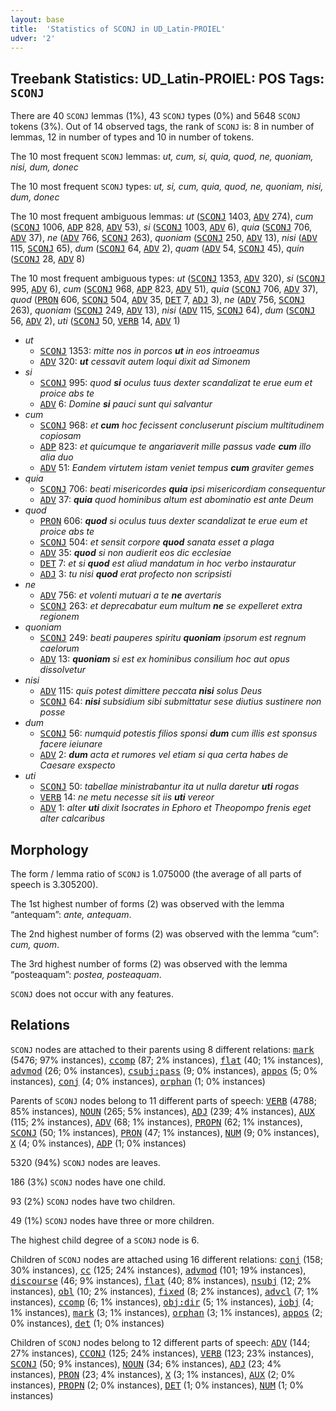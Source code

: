 ```yaml
---
layout: base
title:  'Statistics of SCONJ in UD_Latin-PROIEL'
udver: '2'
---
```


## Treebank Statistics: UD_Latin-PROIEL: POS Tags: `SCONJ`

There are 40 `SCONJ` lemmas (1%), 43 `SCONJ` types (0%) and 5648 `SCONJ` tokens (3%).
Out of 14 observed tags, the rank of `SCONJ` is: 8 in number of lemmas, 12 in number of types and 10 in number of tokens.

The 10 most frequent `SCONJ` lemmas: <em>ut, cum, si, quia, quod, ne, quoniam, nisi, dum, donec</em>

The 10 most frequent `SCONJ` types:  <em>ut, si, cum, quia, quod, ne, quoniam, nisi, dum, donec</em>

The 10 most frequent ambiguous lemmas: <em>ut</em> (<tt><a href="la_proiel-pos-SCONJ.html">SCONJ</a></tt> 1403, <tt><a href="la_proiel-pos-ADV.html">ADV</a></tt> 274), <em>cum</em> (<tt><a href="la_proiel-pos-SCONJ.html">SCONJ</a></tt> 1006, <tt><a href="la_proiel-pos-ADP.html">ADP</a></tt> 828, <tt><a href="la_proiel-pos-ADV.html">ADV</a></tt> 53), <em>si</em> (<tt><a href="la_proiel-pos-SCONJ.html">SCONJ</a></tt> 1003, <tt><a href="la_proiel-pos-ADV.html">ADV</a></tt> 6), <em>quia</em> (<tt><a href="la_proiel-pos-SCONJ.html">SCONJ</a></tt> 706, <tt><a href="la_proiel-pos-ADV.html">ADV</a></tt> 37), <em>ne</em> (<tt><a href="la_proiel-pos-ADV.html">ADV</a></tt> 766, <tt><a href="la_proiel-pos-SCONJ.html">SCONJ</a></tt> 263), <em>quoniam</em> (<tt><a href="la_proiel-pos-SCONJ.html">SCONJ</a></tt> 250, <tt><a href="la_proiel-pos-ADV.html">ADV</a></tt> 13), <em>nisi</em> (<tt><a href="la_proiel-pos-ADV.html">ADV</a></tt> 115, <tt><a href="la_proiel-pos-SCONJ.html">SCONJ</a></tt> 65), <em>dum</em> (<tt><a href="la_proiel-pos-SCONJ.html">SCONJ</a></tt> 64, <tt><a href="la_proiel-pos-ADV.html">ADV</a></tt> 2), <em>quam</em> (<tt><a href="la_proiel-pos-ADV.html">ADV</a></tt> 54, <tt><a href="la_proiel-pos-SCONJ.html">SCONJ</a></tt> 45), <em>quin</em> (<tt><a href="la_proiel-pos-SCONJ.html">SCONJ</a></tt> 28, <tt><a href="la_proiel-pos-ADV.html">ADV</a></tt> 8)

The 10 most frequent ambiguous types:  <em>ut</em> (<tt><a href="la_proiel-pos-SCONJ.html">SCONJ</a></tt> 1353, <tt><a href="la_proiel-pos-ADV.html">ADV</a></tt> 320), <em>si</em> (<tt><a href="la_proiel-pos-SCONJ.html">SCONJ</a></tt> 995, <tt><a href="la_proiel-pos-ADV.html">ADV</a></tt> 6), <em>cum</em> (<tt><a href="la_proiel-pos-SCONJ.html">SCONJ</a></tt> 968, <tt><a href="la_proiel-pos-ADP.html">ADP</a></tt> 823, <tt><a href="la_proiel-pos-ADV.html">ADV</a></tt> 51), <em>quia</em> (<tt><a href="la_proiel-pos-SCONJ.html">SCONJ</a></tt> 706, <tt><a href="la_proiel-pos-ADV.html">ADV</a></tt> 37), <em>quod</em> (<tt><a href="la_proiel-pos-PRON.html">PRON</a></tt> 606, <tt><a href="la_proiel-pos-SCONJ.html">SCONJ</a></tt> 504, <tt><a href="la_proiel-pos-ADV.html">ADV</a></tt> 35, <tt><a href="la_proiel-pos-DET.html">DET</a></tt> 7, <tt><a href="la_proiel-pos-ADJ.html">ADJ</a></tt> 3), <em>ne</em> (<tt><a href="la_proiel-pos-ADV.html">ADV</a></tt> 756, <tt><a href="la_proiel-pos-SCONJ.html">SCONJ</a></tt> 263), <em>quoniam</em> (<tt><a href="la_proiel-pos-SCONJ.html">SCONJ</a></tt> 249, <tt><a href="la_proiel-pos-ADV.html">ADV</a></tt> 13), <em>nisi</em> (<tt><a href="la_proiel-pos-ADV.html">ADV</a></tt> 115, <tt><a href="la_proiel-pos-SCONJ.html">SCONJ</a></tt> 64), <em>dum</em> (<tt><a href="la_proiel-pos-SCONJ.html">SCONJ</a></tt> 56, <tt><a href="la_proiel-pos-ADV.html">ADV</a></tt> 2), <em>uti</em> (<tt><a href="la_proiel-pos-SCONJ.html">SCONJ</a></tt> 50, <tt><a href="la_proiel-pos-VERB.html">VERB</a></tt> 14, <tt><a href="la_proiel-pos-ADV.html">ADV</a></tt> 1)


* <em>ut</em>
  * <tt><a href="la_proiel-pos-SCONJ.html">SCONJ</a></tt> 1353: <em>mitte nos in porcos <b>ut</b> in eos introeamus</em>
  * <tt><a href="la_proiel-pos-ADV.html">ADV</a></tt> 320: <em><b>ut</b> cessavit autem loqui dixit ad Simonem</em>
* <em>si</em>
  * <tt><a href="la_proiel-pos-SCONJ.html">SCONJ</a></tt> 995: <em>quod <b>si</b> oculus tuus dexter scandalizat te erue eum et proice abs te</em>
  * <tt><a href="la_proiel-pos-ADV.html">ADV</a></tt> 6: <em>Domine <b>si</b> pauci sunt qui salvantur</em>
* <em>cum</em>
  * <tt><a href="la_proiel-pos-SCONJ.html">SCONJ</a></tt> 968: <em>et <b>cum</b> hoc fecissent concluserunt piscium multitudinem copiosam</em>
  * <tt><a href="la_proiel-pos-ADP.html">ADP</a></tt> 823: <em>et quicumque te angariaverit mille passus vade <b>cum</b> illo alia duo</em>
  * <tt><a href="la_proiel-pos-ADV.html">ADV</a></tt> 51: <em>Eandem virtutem istam veniet tempus <b>cum</b> graviter gemes</em>
* <em>quia</em>
  * <tt><a href="la_proiel-pos-SCONJ.html">SCONJ</a></tt> 706: <em>beati misericordes <b>quia</b> ipsi misericordiam consequentur</em>
  * <tt><a href="la_proiel-pos-ADV.html">ADV</a></tt> 37: <em><b>quia</b> quod hominibus altum est abominatio est ante Deum</em>
* <em>quod</em>
  * <tt><a href="la_proiel-pos-PRON.html">PRON</a></tt> 606: <em><b>quod</b> si oculus tuus dexter scandalizat te erue eum et proice abs te</em>
  * <tt><a href="la_proiel-pos-SCONJ.html">SCONJ</a></tt> 504: <em>et sensit corpore <b>quod</b> sanata esset a plaga</em>
  * <tt><a href="la_proiel-pos-ADV.html">ADV</a></tt> 35: <em><b>quod</b> si non audierit eos dic ecclesiae</em>
  * <tt><a href="la_proiel-pos-DET.html">DET</a></tt> 7: <em>et si <b>quod</b> est aliud mandatum in hoc verbo instauratur</em>
  * <tt><a href="la_proiel-pos-ADJ.html">ADJ</a></tt> 3: <em>tu nisi <b>quod</b> erat profecto non scripsisti</em>
* <em>ne</em>
  * <tt><a href="la_proiel-pos-ADV.html">ADV</a></tt> 756: <em>et volenti mutuari a te <b>ne</b> avertaris</em>
  * <tt><a href="la_proiel-pos-SCONJ.html">SCONJ</a></tt> 263: <em>et deprecabatur eum multum <b>ne</b> se expelleret extra regionem</em>
* <em>quoniam</em>
  * <tt><a href="la_proiel-pos-SCONJ.html">SCONJ</a></tt> 249: <em>beati pauperes spiritu <b>quoniam</b> ipsorum est regnum caelorum</em>
  * <tt><a href="la_proiel-pos-ADV.html">ADV</a></tt> 13: <em><b>quoniam</b> si est ex hominibus consilium hoc aut opus dissolvetur</em>
* <em>nisi</em>
  * <tt><a href="la_proiel-pos-ADV.html">ADV</a></tt> 115: <em>quis potest dimittere peccata <b>nisi</b> solus Deus</em>
  * <tt><a href="la_proiel-pos-SCONJ.html">SCONJ</a></tt> 64: <em><b>nisi</b> subsidium sibi submittatur sese diutius sustinere non posse</em>
* <em>dum</em>
  * <tt><a href="la_proiel-pos-SCONJ.html">SCONJ</a></tt> 56: <em>numquid potestis filios sponsi <b>dum</b> cum illis est sponsus facere ieiunare</em>
  * <tt><a href="la_proiel-pos-ADV.html">ADV</a></tt> 2: <em><b>dum</b> acta et rumores vel etiam si qua certa habes de Caesare exspecto</em>
* <em>uti</em>
  * <tt><a href="la_proiel-pos-SCONJ.html">SCONJ</a></tt> 50: <em>tabellae ministrabantur ita ut nulla daretur <b>uti</b> rogas</em>
  * <tt><a href="la_proiel-pos-VERB.html">VERB</a></tt> 14: <em>ne metu necesse sit iis <b>uti</b> vereor</em>
  * <tt><a href="la_proiel-pos-ADV.html">ADV</a></tt> 1: <em>alter <b>uti</b> dixit Isocrates in Ephoro et Theopompo frenis eget alter calcaribus</em>

## Morphology

The form / lemma ratio of `SCONJ` is 1.075000 (the average of all parts of speech is 3.305200).

The 1st highest number of forms (2) was observed with the lemma “antequam”: <em>ante, antequam</em>.

The 2nd highest number of forms (2) was observed with the lemma “cum”: <em>cum, quom</em>.

The 3rd highest number of forms (2) was observed with the lemma “posteaquam”: <em>postea, posteaquam</em>.

`SCONJ` does not occur with any features.


## Relations

`SCONJ` nodes are attached to their parents using 8 different relations: <tt><a href="la_proiel-dep-mark.html">mark</a></tt> (5476; 97% instances), <tt><a href="la_proiel-dep-ccomp.html">ccomp</a></tt> (87; 2% instances), <tt><a href="la_proiel-dep-flat.html">flat</a></tt> (40; 1% instances), <tt><a href="la_proiel-dep-advmod.html">advmod</a></tt> (26; 0% instances), <tt><a href="la_proiel-dep-csubj-pass.html">csubj:pass</a></tt> (9; 0% instances), <tt><a href="la_proiel-dep-appos.html">appos</a></tt> (5; 0% instances), <tt><a href="la_proiel-dep-conj.html">conj</a></tt> (4; 0% instances), <tt><a href="la_proiel-dep-orphan.html">orphan</a></tt> (1; 0% instances)

Parents of `SCONJ` nodes belong to 11 different parts of speech: <tt><a href="la_proiel-pos-VERB.html">VERB</a></tt> (4788; 85% instances), <tt><a href="la_proiel-pos-NOUN.html">NOUN</a></tt> (265; 5% instances), <tt><a href="la_proiel-pos-ADJ.html">ADJ</a></tt> (239; 4% instances), <tt><a href="la_proiel-pos-AUX.html">AUX</a></tt> (115; 2% instances), <tt><a href="la_proiel-pos-ADV.html">ADV</a></tt> (68; 1% instances), <tt><a href="la_proiel-pos-PROPN.html">PROPN</a></tt> (62; 1% instances), <tt><a href="la_proiel-pos-SCONJ.html">SCONJ</a></tt> (50; 1% instances), <tt><a href="la_proiel-pos-PRON.html">PRON</a></tt> (47; 1% instances), <tt><a href="la_proiel-pos-NUM.html">NUM</a></tt> (9; 0% instances), <tt><a href="la_proiel-pos-X.html">X</a></tt> (4; 0% instances), <tt><a href="la_proiel-pos-ADP.html">ADP</a></tt> (1; 0% instances)

5320 (94%) `SCONJ` nodes are leaves.

186 (3%) `SCONJ` nodes have one child.

93 (2%) `SCONJ` nodes have two children.

49 (1%) `SCONJ` nodes have three or more children.

The highest child degree of a `SCONJ` node is 6.

Children of `SCONJ` nodes are attached using 16 different relations: <tt><a href="la_proiel-dep-conj.html">conj</a></tt> (158; 30% instances), <tt><a href="la_proiel-dep-cc.html">cc</a></tt> (125; 24% instances), <tt><a href="la_proiel-dep-advmod.html">advmod</a></tt> (101; 19% instances), <tt><a href="la_proiel-dep-discourse.html">discourse</a></tt> (46; 9% instances), <tt><a href="la_proiel-dep-flat.html">flat</a></tt> (40; 8% instances), <tt><a href="la_proiel-dep-nsubj.html">nsubj</a></tt> (12; 2% instances), <tt><a href="la_proiel-dep-obl.html">obl</a></tt> (10; 2% instances), <tt><a href="la_proiel-dep-fixed.html">fixed</a></tt> (8; 2% instances), <tt><a href="la_proiel-dep-advcl.html">advcl</a></tt> (7; 1% instances), <tt><a href="la_proiel-dep-ccomp.html">ccomp</a></tt> (6; 1% instances), <tt><a href="la_proiel-dep-obj-dir.html">obj:dir</a></tt> (5; 1% instances), <tt><a href="la_proiel-dep-iobj.html">iobj</a></tt> (4; 1% instances), <tt><a href="la_proiel-dep-mark.html">mark</a></tt> (3; 1% instances), <tt><a href="la_proiel-dep-orphan.html">orphan</a></tt> (3; 1% instances), <tt><a href="la_proiel-dep-appos.html">appos</a></tt> (2; 0% instances), <tt><a href="la_proiel-dep-det.html">det</a></tt> (1; 0% instances)

Children of `SCONJ` nodes belong to 12 different parts of speech: <tt><a href="la_proiel-pos-ADV.html">ADV</a></tt> (144; 27% instances), <tt><a href="la_proiel-pos-CCONJ.html">CCONJ</a></tt> (125; 24% instances), <tt><a href="la_proiel-pos-VERB.html">VERB</a></tt> (123; 23% instances), <tt><a href="la_proiel-pos-SCONJ.html">SCONJ</a></tt> (50; 9% instances), <tt><a href="la_proiel-pos-NOUN.html">NOUN</a></tt> (34; 6% instances), <tt><a href="la_proiel-pos-ADJ.html">ADJ</a></tt> (23; 4% instances), <tt><a href="la_proiel-pos-PRON.html">PRON</a></tt> (23; 4% instances), <tt><a href="la_proiel-pos-X.html">X</a></tt> (3; 1% instances), <tt><a href="la_proiel-pos-AUX.html">AUX</a></tt> (2; 0% instances), <tt><a href="la_proiel-pos-PROPN.html">PROPN</a></tt> (2; 0% instances), <tt><a href="la_proiel-pos-DET.html">DET</a></tt> (1; 0% instances), <tt><a href="la_proiel-pos-NUM.html">NUM</a></tt> (1; 0% instances)

